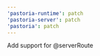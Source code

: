 ```yaml
---
'pastoria-runtime': patch
'pastoria-server': patch
'pastoria': patch
---
```


Add support for @serverRoute
